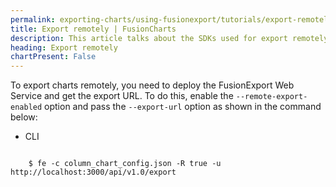 ```yaml
---
permalink: exporting-charts/using-fusionexport/tutorials/export-remotely.html
title: Export remotely | FusionCharts
description: This article talks about the SDKs used for export remotely.
heading: Export remotely
chartPresent: False
---
```


To export charts remotely, you need to deploy the FusionExport Web Service and get the export URL. 
To do this, enable the `--remote-export-enabled` option and pass the `--export-url` option as shown in the command below:

<div class="code-wrapper">
<ul class="code-tabs">
    <li class="active"><a data-toggle="cli">CLI</a></li>
</ul>

<div class="tab-content">
    <div class="tab cli-tab active">
<pre><code class="language-bash">
	$ fe -c column_chart_config.json -R true -u http://localhost:3000/api/v1.0/export
</code></pre>
</div>
</div>
</div>